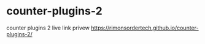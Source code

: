 # counter-plugins-2
counter plugins 2
live link privew
https://rimonsordertech.github.io/counter-plugins-2/

